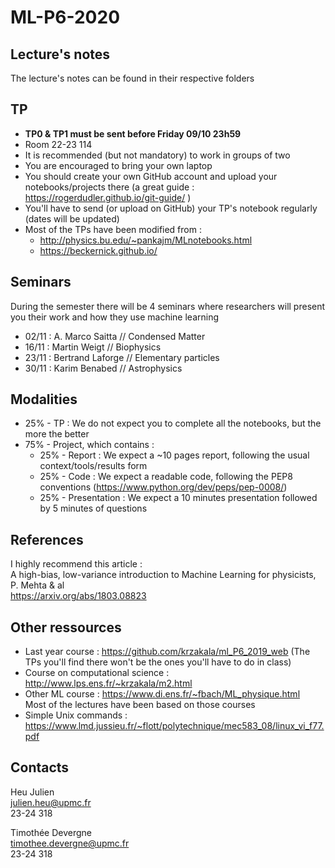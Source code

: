# ML-P6-2020  
  
## Lecture's notes  
The lecture's notes can be found in their respective folders

## TP
* **TP0 & TP1 must be sent before Friday 09/10 23h59**
* Room 22-23 114
* It is recommended (but not mandatory) to work in groups of two
* You are encouraged to bring your own laptop 
* You should create your own GitHub account and upload your notebooks/projects there (a great guide : https://rogerdudler.github.io/git-guide/ )  
* You'll have to send (or upload on GitHub) your TP's notebook  regularly (dates will be updated)
* Most of the TPs have been modified from :
  * http://physics.bu.edu/~pankajm/MLnotebooks.html
  * https://beckernick.github.io/  

## Seminars
During the semester there will be 4 seminars where researchers will present you their work and how they use machine learning  
* 02/11 : A. Marco Saitta // Condensed Matter  
* 16/11 : Martin Weigt // Biophysics  
* 23/11 : Bertrand Laforge // Elementary particles    
* 30/11 : Karim Benabed // Astrophysics  
  
## Modalities  
* 25% - TP : We do not expect you to complete all the notebooks, but the more the better
* 75% - Project, which contains :
  * 25% - Report : We expect a ~10 pages report, following the usual context/tools/results form
  * 25% - Code : We expect a readable code, following the PEP8 conventions (https://www.python.org/dev/peps/pep-0008/)
  * 25% - Presentation : We expect a 10 minutes presentation followed by 5 minutes of questions

## References  
I highly recommend this article :  
A high-bias, low-variance introduction to Machine Learning for physicists, P. Mehta & al  
https://arxiv.org/abs/1803.08823  

## Other ressources  
* Last year course : https://github.com/krzakala/ml_P6_2019_web (The TPs you'll find there won't be the ones you'll have to do in class)  
* Course on computational science : http://www.lps.ens.fr/~krzakala/m2.html
* Other ML course : https://www.di.ens.fr/~fbach/ML_physique.html  
Most of the lectures have been based on those courses
* Simple Unix commands : https://www.lmd.jussieu.fr/~flott/polytechnique/mec583_08/linux_vi_f77.pdf
## Contacts
Heu Julien  
julien.heu@upmc.fr  
23-24 318  

Timothée Devergne  
timothee.devergne@upmc.fr  
23-24 318  
